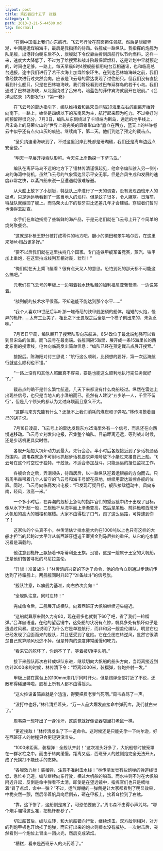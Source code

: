```yaml
---
layout: post
title: 第四百四十五节　拦截
category: 5
path: 2013-3-21-5-44500.md
tag: [normal]
---
```


　　“在南中国海上我们向东航行。飞云号行驶在前面担任领航，然后是旗舰弄潮，中间是运煤船海丰，最后是我指挥的待霜。各舰成一路纵队。我指挥的炮舰为队尾舰。出港转向朝东后不久，旗舰就下令仅靠曲折侧风航行以节约燃料。这样一来，速度大大降低了，不过为了给搜索和战斗阶段保留燃料，这是计划中早就预定的，时间也足够。一路上，每天早晨8时4艘舰船都用电台互相通讯，也和临高总台通报。途中我们进行了若干次海上加煤险象环生。在到达巴林塘海峡之前，我们曾经数次进行过突然变向，应该是飞云号的雷达发现了过往船只。但我们没有直接看到什么船只，只是在巴林塘海峡，我们曾经看到过巴布延群岛的若干小岛。我们通过了巴林塘海峡，从北面绕过了吕宋岛，暗蓝色的菲律宾海就展开在眼前。”《吕洋回忆录（内部发行）?第一卷》

　　在飞云号的雷达指引下，编队维持着和吕宋岛间隔20海里左右的距离开始转向南下。一路上，始终是四级以下的东南风为主，航行起来颇为吃力。不过幸好时间预留得很充分，7月3日，编队从东侧绕过了卡坦端内斯岛，远远的地平线上，吕宋岛上的马荣火山的“世界上最完美的圆锥形山体”矗立在西方，蓝天上的些许卷云中似乎还有点火山灰的痕迹。继续南下，第二天。他们到达了预定的截击点。

　　“圣贝纳迪诺海峡到了。不过这里沿岸到处都是珊瑚礁，我们还是离岸边远点安全些。”

　　“明天一早展开搜索队形吧。今天先上岸勘探一下萨马岛。”

　　编队在离萨马岛不远的地方下了锚林传清谨慎起见，他命令编队驶入另一侧小岛的海湾中待机。虽然飞云号的气象雷达显示平安无事。但是台风生成和发展的速度非常之快，以蒸汽船来说一旦遭遇就很难躲避。

　　从大船上放下了小划艇，特战队上岸进行了一天的调查，没有发现西班牙人的据点，只是远远地看到了一些当地人的渔村。但是蚊子很多，令人胆寒。日落前，特战队就撤回了舰上。而马荣火山下的黎牙实比还差几年才会建城。穿越者们暂时也懒得去勘查。

　　水手们在岸边捕捞了些新鲜的海产品，于是元老们就在飞云号上开了个简单的烧烤聚餐会。

　　“这就是补枪王野分被打成零件的地方吧。胆小的栗田和笨牛哈尔西，在这里来场bb炮战该多好。”

　　“要不以后我们就在这里扶持几个国家。专门造铁甲舰军备竞赛，蒸汽、铁甲加上重炮，在这里拍成线列互相对轰，壮烈！”

　　“俺们就在天上乘飞艇看？很有点天龙人的意思。恐怕到死的那天都不可能这么搞吧。”

　　元老们在飞云号的甲板上一边喝着钱水廷私藏的加利福尼亚葡萄酒。一边说笑着。

　　“战列舰的技术水平很高。不知道能不能达到那个水平……”

　　“我个人喜欢19世纪后半叶那一堆奇葩的铁甲舰肥硕的船体，粗短的火炮，怪异的桅杆……太有工业美了，相比之下无畏舰之后全是一个模子刻出来的，未免乏味。”

　　7月15日早晨，编队展开了搜索队形向东航进，854改位于最北端勉强可以看到吕宋岛的位置，而飞云号在最南端。各舰间隔5海里，展开成一条15海里长的西北东南的搜索线。电台向临高发出简单信息：“编队已经在预定截击点展开搜索。”

　　接报后。陈海阳对付三思说：“航行这么顺利，比预想的要好，第一次远海航行就这么顺利也不错。”

　　“一路上没有和其他人照面真不容易，要是也能这么顺利地执行完任务就好了。”

　　截击点的确不是什么繁忙航道，几天下来都没有什么商船经过。纵然在雷达上出现些信号，也只是当地人的小渔船而已。虽然有人建议“五步杀一人，千里不留行”，但是几个领头的都认为太过麻烦而且意义不大。

　　“这群马来穷鬼能有什么？还抵不上我们消耗的煤炭和子弹呢。”林传清摸着自己的胡子说。

　　7月18日凌晨，飞云号上的雷达发现东方25海里外有一个信号，而且还在向西慢速移动。飞云号立刻发出电报，召集整个编队。目前距离还远，等到战斗时候，还是步话机更具实时性。

　　各舰开始加大锅炉动力到最大，先行会合。半小时后各舰接近到了步话机通话范围内，周韦森就急不可耐地抓起步话机要求弄潮号放下小艇过来接自己上船。飞云号在这个时空过于独特，干舷低，不适合参加战斗。只能远远的担任监视工作。

　　各舰会合之后，弄潮领头，待霜居后，以一路纵队迎着运银船的方向而去。只有周韦森带着几个人留守的飞云号和海丰号留在原地，继续用雷达监控各舰的位置。同时，飞云号向临高发出电报：“已发现可疑目标，舰队接敌运动中。风向东南，轻风，浪高一米。”

　　一个多小时后，在弄潮的舰桥上急切的指挥官们的望远镜中终于出现了目标，像从水下升起一般，三根桅杆从海平面上渐渐变高，然后是尾桅、前斜桅和西班牙大帆船的高大的艏楼和艉楼。大家不由得松了口气，跑了这么远路，可算逮到你了！

　　这家伙的个头真不小，林传清估计排水量大约在1000吨以上也只有这样的大船才担当的起跨过太平洋从新西班牙运送王室资金到马尼拉的重任。从它的吃水情况看是满载的。

　　他注意到桅杆上飘扬着卡斯蒂利亚王旗，没错，这是一艘属于王室的大帆船。正是他们苦苦寻觅的马尼拉盖伦。

　　“升旗！准备战斗！”林传清的兴奋的下达了命令，他的命令立刻通过步话机传达到了待霜舰上。两舰舰同时升起了“准备战斗”的信号旗。

　　“舰队注意，以旗舰为基准，向右依次变向！”

　　“全舰队注意，同时左转！”

　　完成命令后，二舰展开成横队，向着西班牙大帆船继续迎头逼近。

　　“这船就算原来耐久力有80，现在最多也就剩下60了吧，省了我们一轮榴弹。”吕洋自语道。在他的望远镜中，这条船的状况有点惨，帆具多处有损坏似乎是遭遇过风暴。这也说明了为什么它是单独航行，而非和另一艘盖伦编队。明显它也已经发现了迎面而来的舰队，并且感受到了危险。它在企图左转逆风，显然它很清楚自己就算顺风也逃不掉，但是转向的速度非常缓慢和吃力。

　　“看来它的舵坏了，你跑不了了，等着被切t字头吧。”

　　接下来舰队再次右转成纵队东进，继续切向大帆船的船头方向，当距离接近到估计2000米的时候，林传清下令：“距离2000米，装榴弹，各炮齐射一发。”

　　甲板上装在露台上的130mm炮几乎同时开火，但是炮弹全部打近了不说，还散布得稀里哗啦，舰桥上所有人都不由得摇头。

　　“这火控设备简直就是个渣渣，得要把费老爹气死啊。”周韦森骂了一声。

　　“没打中也好，”林传清摇着头，“万一人品大爆发直接命中弹药库，我们就白来了。”

　　周韦森一想吓出了一身冷汗，这感觉就好像瓷器店里打老鼠一样。

　　“更近接敌！”林传清发出了下一道命令。这时候还是只能先学一下纳尔逊，好在西班牙人的射程只会更短更没准头。

　　“1000米距离，装榴弹！全舰队齐射！”这次准头好多了，大帆船顿时被笼罩在一群水柱之中。而由于转向缓慢，距离又远，西班牙人的舷侧炮完全无法开火，成了光挨打不能还手的态势。

　　“各舰效力射！装榴弹，注意不准射击水线！”林传清发觉有些炮弹的弹道线很低，急忙补充道。编队继续向东行驶，横过大帆船的船首。而水柱则不时在大帆船附近升起，反倒是命中弹看不太清，即使是在望远镜中，指挥官们也只是嘀咕着“冒了点烟，命中一弹？”不过，运气爆棚的一弹倒是让大家都看到了明显效果，中桅突然一颤，然后带着帆具向后倒去，砸在甲板上，接着耷拉到了右舷。

　　“靠，这下惨了，这船倒是瘫了，可恐怕要废了。”周韦森不由得小声咒骂，“哪个炮手瞄得这么准，把桅杆都秒了。”

　　切过船首后，编队左转，和大帆船错向行驶，继续炮击。双方舷侧相对，对方的列炮甲板也开始挨了炮弹，而它打出来的炮火则根本没有威胁。一次射击后，突然看到一个炮位上冒出一团火光，然后变成浓烟。

　　“糟糕，看来是西班牙人的火药着了。”